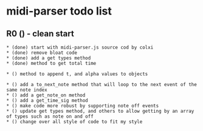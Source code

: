 # midi-parser todo list

## R0 () - clean start

    * (done) start with midi-parser.js source cod by colxi
    * (done) remove bloat code
    * (done) add a get types method
    * (done) method to get total time
    
    * () method to append t, and alpha values to objects
    
    * () add a to_next_note method that will loop to the next event of the same note index
    * () add a get_note_on method
    * () add a get_time_sig method
    * () make code more robust by supporting note off events
    * () update get types method, and others to allow getting by an array of types such as note on and off
    * () change over all style of code to fit my style
